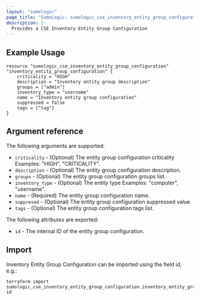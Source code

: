 ```yaml
---
layout: "sumologic"
page_title: "SumoLogic: sumologic_cse_inventory_entity_group_configuration"
description: |-
  Provides a CSE Inventory Entity Group Configuration
---
```


## Example Usage
```hcl
resource "sumologic_cse_inventory_entity_group_configuration" "inventory_entity_group_configuration" {
	criticality = "HIGH"
    description = "Inventory entity group description"
	groups = ["admin"]
	inventory_type = "username"
	name = "Inventory entity group configuration"
	suppressed = false
 	tags = ["tag"]
}
```

## Argument reference

The following arguments are supported:

- `criticality` - (Optional) The entity group configuration criticality Examples: "HIGH", "CRITICALITY".
- `description` - (Optional) The entity group configuration description.
- `groups` - (Optional) The entity group configuration groups list.
- `inventory_type` - (Optional) The entity type Examples: "computer", "username".
- `name` - (Required) The entity group configuration name.
- `suppresed` - (Optional) The entity group configuration suppressed value 
- `tags` - (Optional) The entity group configuration tags list.

The following attributes are exported:

- `id` - The internal ID of the entity group configuration.

## Import

Inventory Entity Group Configuration can be imported using the field id, e.g.:
```hcl
terraform import sumologic_cse_inventory_entity_group_configuration.inventory_entity_group_configuration id
```